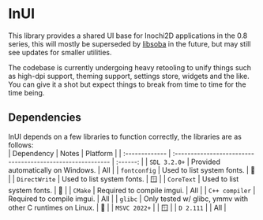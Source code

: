 # InUI
This library provides a shared UI base for Inochi2D applications in the 0.8 series,
this will mostly be superseded by [libsoba](https://github.com/Inochi2D/libsoba) in the future,
but may still see updates for smaller utilities.

The codebase is currently undergoing heavy retooling to unify things such as high-dpi support,
theming support, settings store, widgets and the like. You can give it a shot but expect things
to break from time to time for the time being.

## Dependencies

InUI depends on a few libraries to function correctly, the libraries are as follows:  
| Dependency     | Notes                                                      | Platform |
| :------------- | :--------------------------------------------------------- | :------: |
| `SDL 3.2.0+`   | Provided automatically on Windows.                         |   All    |
| `fontconfig`   | Used to list system fonts.                                 |   🐧    |
| `DirectWrite`  | Used to list system fonts.                                 |   🪟    |
| `CoreText`     | Used to list system fonts.                                 |   🍎    |
| `CMake`        | Required to compile imgui.                                 |   All    |
| `C++ compiler` | Required to compile imgui.                                 |   All    |
| `glibc`        | Only tested w/ glibc, ymmv with other C runtimes on Linux. |   🐧    |
| `MSVC 2022+`   |                                                            |   🪟    |
| `D 2.111`      |                                                            |   All    |

